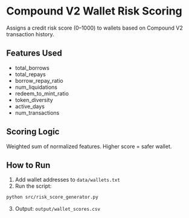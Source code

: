 # Compound V2 Wallet Risk Scoring

Assigns a credit risk score (0–1000) to wallets based on Compound V2 transaction history.

## Features Used
- total_borrows
- total_repays
- borrow_repay_ratio
- num_liquidations
- redeem_to_mint_ratio
- token_diversity
- active_days
- num_transactions

## Scoring Logic
Weighted sum of normalized features. Higher score = safer wallet.

## How to Run

1. Add wallet addresses to `data/wallets.txt`
2. Run the script:
```bash
python src/risk_score_generator.py
```

3. Output: `output/wallet_scores.csv`
